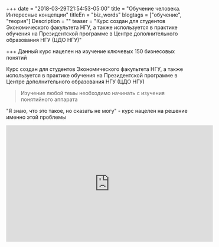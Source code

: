 +++
date = "2018-03-29T21:54:53-05:00"
title = "Обучение человека. Интересные концепции"
titleEn = "biz_words"
blogtags = ["обучение", "теория"]
Description = ""
teaser = "Курс создан для студентов Экономического факультета НГУ, а также используется в практике обучения на Президентской программе в Центре дополнительного образования НГУ (ЦДО НГУ)"

+++
Данный курс нацелен на изучение ключевых 150 бизнесовых понятий

Курс создан для студентов Экономического факультета НГУ, а также используется в практике обучения 
на Президентской программе в Центре дополнительного образования НГУ (ЦДО НГУ)

<blockquote>Изучение любой темы необходимо начинать с изучения понятийного аппарата</blockquote>

"Я знаю, что это такое, но сказать не могу" - курс нацелен на решение именно этой проблемы

<iframe width="560" height="315" src="https://www.youtube.com/embed/7RpHH_B9-BQ?rel=0&amp;showinfo=0" frameborder="0" allow="autoplay; encrypted-media" allowfullscreen></iframe>